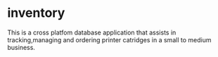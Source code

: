 # inventory
This is a cross platfom database application that assists in tracking,managing and ordering printer catridges in a small to medium business.
